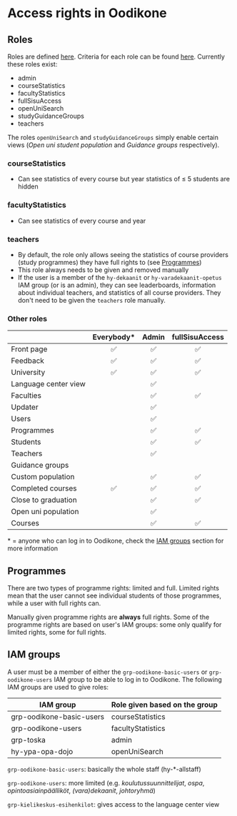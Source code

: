 # Access rights in Oodikone

## Roles

Roles are defined [here](../services/backend/src/config/roles.ts). Criteria for each role can be found [here](../services/backend/src/services/userService.ts). Currently these roles exist:

- admin
- courseStatistics
- facultyStatistics
- fullSisuAccess
- openUniSearch
- studyGuidanceGroups
- teachers

The roles `openUniSearch` and `studyGuidanceGroups` simply enable certain views (_Open uni student population_ and _Guidance groups_ respectively).

### courseStatistics

- Can see statistics of every course but year statistics of ≤ 5 students are hidden

### facultyStatistics

- Can see statistics of every course and year

### teachers

- By default, the role only allows seeing the statistics of course providers (study programmes) they have full rights to (see [Programmes](#programmes))
- This role always needs to be given and removed manually
- If the user is a member of the `hy-dekaanit` or `hy-varadekaanit-opetus` IAM group (or is an admin), they can see leaderboards, information about individual teachers, and statistics of all course providers. They don't need to be given the `teachers` role manually.

### Other roles

|                      | Everybody\* | Admin | fullSisuAccess |
| -------------------- | :---------: | :---: | :------------: |
| Front page           |     ✅      |  ✅   |       ✅       |
| Feedback             |     ✅      |  ✅   |       ✅       |
| University           |     ✅      |  ✅   |       ✅       |
| Language center view |             |  ✅   |                |
| Faculties            |             |  ✅   |       ✅       |
| Updater              |             |  ✅   |                |
| Users                |             |  ✅   |                |
| Programmes           |             |  ✅   |       ✅       |
| Students             |             |  ✅   |       ✅       |
| Teachers             |             |  ✅   |                |
| Guidance groups      |             |       |                |
| Custom population    |             |  ✅   |       ✅       |
| Completed courses    |     ✅      |  ✅   |       ✅       |
| Close to graduation  |             |  ✅   |       ✅       |
| Open uni population  |             |  ✅   |                |
| Courses              |             |  ✅   |       ✅       |

\* = anyone who can log in to Oodikone, check the [IAM groups](#iam-groups) section for more information

## Programmes

There are two types of programme rights: limited and full. Limited rights mean that the user cannot see individual students of those programmes, while a user with full rights can.

Manually given programme rights are **always** full rights. Some of the programme rights are based on user's IAM groups: some only qualify for limited rights, some for full rights.

## IAM groups

A user must be a member of either the `grp-oodikone-basic-users` or `grp-oodikone-users` IAM group to be able to log in to Oodikone. The following IAM groups are used to give roles:

| IAM group                | Role given based on the group |
| ------------------------ | ----------------------------- |
| grp-oodikone-basic-users | courseStatistics              |
| grp-oodikone-users       | facultyStatistics             |
| grp-toska                | admin                         |
| hy-ypa-opa-dojo          | openUniSearch                 |

`grp-oodikone-basic-users`: basically the whole staff (hy-\*-allstaff)

`grp-oodikone-users`: more limited (e.g. _koulutussuunnittelijat_, _ospa_, _opintoasiainpäälliköt_, _(vara)dekaanit_, _johtoryhmä_)

`grp-kielikeskus-esihenkilot`: gives access to the language center view
